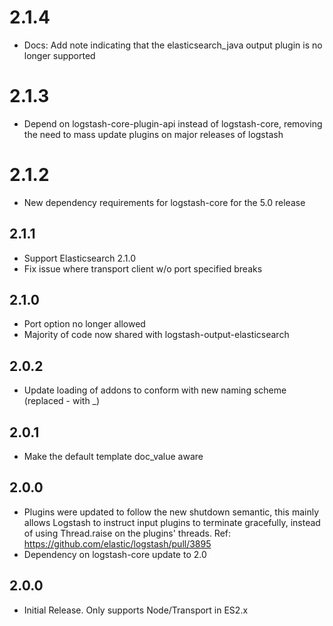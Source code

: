 # 2.1.4
  - Docs: Add note indicating that the elasticsearch_java output plugin is no longer supported
# 2.1.3
  - Depend on logstash-core-plugin-api instead of logstash-core, removing the need to mass update plugins on major releases of logstash
# 2.1.2
  - New dependency requirements for logstash-core for the 5.0 release
## 2.1.1
 - Support Elasticsearch 2.1.0
 - Fix issue where transport client w/o port specified breaks
## 2.1.0
 - Port option no longer allowed
 - Majority of code now shared with logstash-output-elasticsearch
## 2.0.2
 - Update loading of addons to conform with new naming scheme (replaced - with _)
## 2.0.1
 - Make the default template doc_value aware
## 2.0.0
 - Plugins were updated to follow the new shutdown semantic, this mainly allows Logstash to instruct input plugins to terminate gracefully, 
   instead of using Thread.raise on the plugins' threads. Ref: https://github.com/elastic/logstash/pull/3895
 - Dependency on logstash-core update to 2.0

## 2.0.0
  - Initial Release. Only supports Node/Transport in ES2.x